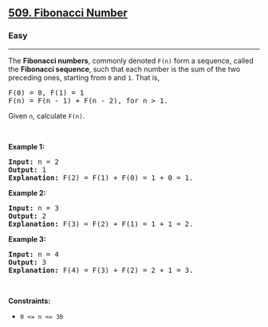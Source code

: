 <h2><a href="https://leetcode.com/problems/fibonacci-number/">509. Fibonacci Number</a></h2><h3>Easy</h3><hr><div><p>The <b>Fibonacci numbers</b>, commonly denoted <code>F(n)</code> form a sequence, called the <b>Fibonacci sequence</b>, such that each number is the sum of the two preceding ones, starting from <code>0</code> and <code>1</code>. That is,</p>

<div class="top-box hide"><div class="alert-info"></div></div><pre data-original-code="F(0) = 0, F(1) = 1
F(n) = F(n - 1) + F(n - 2), for n > 1.
" data-snippet-id="ext.00b27ec44f04b7065c2a1b4dded3461b" data-snippet-saved="false" data-codota-status="done">F(0) = 0, F(1) = 1
F(n) = F(n - 1) + F(n - 2), for n &gt; 1.
</pre>

<p>Given <code>n</code>, calculate <code>F(n)</code>.</p>

<p>&nbsp;</p>
<p><strong>Example 1:</strong></p>

<div class="top-box hide"><div class="alert-info"></div></div><pre data-original-code="Input: n = 2
Output: 1
Explanation: F(2) = F(1) + F(0) = 1 + 0 = 1.
" data-snippet-id="ext.3a4332f38e1c8e023c12a128c82c6c72" data-snippet-saved="false" data-codota-status="done"><strong>Input:</strong> n = 2
<strong>Output:</strong> 1
<strong>Explanation:</strong> F(2) = F(1) + F(0) = 1 + 0 = 1.
</pre>

<p><strong>Example 2:</strong></p>

<div class="top-box hide"><div class="alert-info"></div></div><pre data-original-code="Input: n = 3
Output: 2
Explanation: F(3) = F(2) + F(1) = 1 + 1 = 2.
" data-snippet-id="ext.dc7906cdfe006809d963f1fcb3dadc08" data-snippet-saved="false" data-codota-status="done"><strong>Input:</strong> n = 3
<strong>Output:</strong> 2
<strong>Explanation:</strong> F(3) = F(2) + F(1) = 1 + 1 = 2.
</pre>

<p><strong>Example 3:</strong></p>

<div class="top-box hide"><div class="alert-info"></div></div><pre data-original-code="Input: n = 4
Output: 3
Explanation: F(4) = F(3) + F(2) = 2 + 1 = 3.
" data-snippet-id="ext.3740bf06e41ad423e6d646d805c7e08c" data-snippet-saved="false" data-codota-status="done"><strong>Input:</strong> n = 4
<strong>Output:</strong> 3
<strong>Explanation:</strong> F(4) = F(3) + F(2) = 2 + 1 = 3.
</pre>

<p>&nbsp;</p>
<p><strong>Constraints:</strong></p>

<ul>
	<li><code>0 &lt;= n &lt;= 30</code></li>
</ul>
</div>